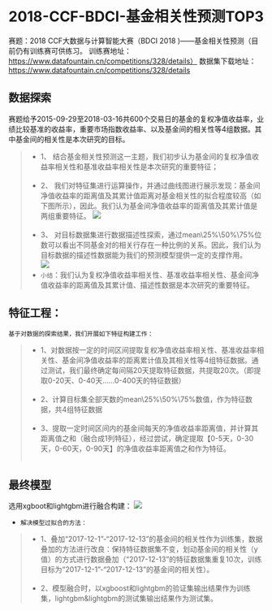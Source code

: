 # 2018-CCF-BDCI-基金相关性预测TOP3
赛题：2018 CCF大数据与计算智能大赛（BDCI 2018 )——基金相关性预测（目前仍有训练赛可供练习。
训练赛地址：https://www.datafountain.cn/competitions/328/details）
数据集下载地址：https://www.datafountain.cn/competitions/328/details
## 数据探索
赛题给予2015-09-29至2018-03-16共600个交易日的基金的复权净值收益率，业绩比较基准的收益率，重要市场指数收益率、以及基金间的相关性等4组数据。其中基金间的相关性是本次研究的目标。 <br>
>* 1、	结合基金相关性预测这一主题，我们初步认为基金间的复权净值收益率相关性和基准收益率相关性是本次研究的重要特征； <br><br>
>* 2、	我们对特征集进行运算操作，并通过曲线图进行展示发现：基金间净值收益率的距离值及其累计值距离对基金相关性的拟合程度较高（如下图所示），因此。我们认为基金间净值收益率的距离值及其累计值是两组重要特征。
![](https://github.com/ZainHuang/2018-CCF-BDCI--TOP3/blob/master/photo/%E5%9B%BE%E7%89%871.png)<br><br>
>* 3、	对目标数据集进行数据描述性探索，通过mean\25%\50%\75%位数可以看出不同基金对的相关行存在一种比例的关系。因此，我们认为目标数据的描述性数据能为我们的预测模型提供一定的支撑作用。<br>
![](https://github.com/ZainHuang/2018-CCF-BDCI--TOP3/blob/master/photo/%E5%9B%BE%E7%89%872.png)<br>
> * `小结`：我们认为复权净值收益率相关性、基准收益率相关性、基金间净值收益率的距离值及其累计值、描述性数据是本次研究的重要特征。

## 特征工程：

`基于对数据的探索结果，我们开展如下特征构建工作：` <br>
>* 1、对数据按一定的时间区间提取复权净值收益率相关性、基准收益率相关性、基金间净值收益率的距离累计值及其相关性等4组特征数据。通过测试，我们最终确定每间隔20天提取特征数据，共提取20次。（即提取0-20天、0-40天……0-400天的特征数据）<br><br> 
>* 2、计算目标集全部天数的mean\25%\50%\75%数值，作为特征数据，共4组特征数据<br><br> 
>* 3、提取一定时间区间内的基金间每天的净值收益率距离值，并计算其距离值之和（融合成1列特征），经过尝试，确定提取【0-5天，0-30天，0-60天，0-90天】的净值收益率距离值之和作为特征。<br><br> 

## 最终模型

选用xgboot和lightgbm进行融合构建：
![](https://github.com/ZainHuang/2018-CCF-BDCI--TOP3/blob/master/photo/%E5%9B%BE%E7%89%873.png)<br> 
* `解决模型过拟合的方法：` <br>
>* 1、叠加“2017-12-1”-“2017-12-13”的基金间的相关性作为训练集，数据叠加的方法进行改良：保持特征数据集不变，划动基金间的相关性（y值）的方式进行数据叠加（“2017-12-13”的特征数据集重复10次，训练目标为“2017-12-1”-“2017-12-13”的基金间的相关性）。<br><br>
>* 2、模型融合时，以xgboost和lightgbm的验证集输出结果作为训练集，lightgbm&lightgbm的测试集输出结果作为测试集。
